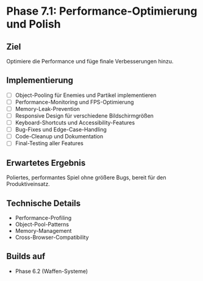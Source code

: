 # Phase 7.1: Performance-Optimierung und Polish

## Ziel
Optimiere die Performance und füge finale Verbesserungen hinzu.

## Implementierung

- [ ] Object-Pooling für Enemies und Partikel implementieren
- [ ] Performance-Monitoring und FPS-Optimierung
- [ ] Memory-Leak-Prevention
- [ ] Responsive Design für verschiedene Bildschirmgrößen
- [ ] Keyboard-Shortcuts und Accessibility-Features
- [ ] Bug-Fixes und Edge-Case-Handling
- [ ] Code-Cleanup und Dokumentation
- [ ] Final-Testing aller Features

## Erwartetes Ergebnis
Poliertes, performantes Spiel ohne größere Bugs, bereit für den Produktiveinsatz.

## Technische Details
- Performance-Profiling
- Object-Pool-Patterns
- Memory-Management
- Cross-Browser-Compatibility

## Builds auf
- Phase 6.2 (Waffen-Systeme)
